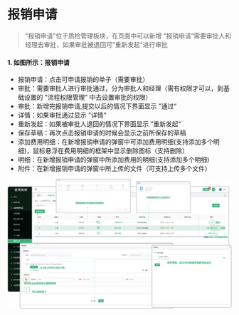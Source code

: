 # 报销申请

> "报销申请"位于质检管理板块，在页面中可以新增 “报销申请“需要审批人和经理去审批，如果审批被退回可”重新发起“进行审批 

 #### 1. 如图所示：报销申请

* 报销申请：点击可申请报销的单子（需要审批）
* 审批：需要审批人进行审批通过，分为审批人和经理（需有权限才可以，到基础设置的 ”流程权限管理" 中去设置审批的权限）
* 审批：新增完报销申请,提交以后的情况下界面显示 ”通过“
* 详情：如果审批通过显示 ”详情“
* 重新发起：如果被审批人退回的情况下界面显示 ”重新发起“
* 保存草稿：再次点击报销申请的时候会显示之前所保存的草稿
* 添加费用明细：在新增报销申请的弹窗中可添加费用明细(支持添加多个明细)，鼠标悬浮在费用明细的框架中显示删除图标（支持删除）
* 明细：在新增报销申请的弹窗中所添加费用的明细(支持添加多个明细)
* 附件：在新增报销申请的弹窗中所上传的文件（可支持上传多个文件）

![如图所示](../file/pz-bxsq.png)
